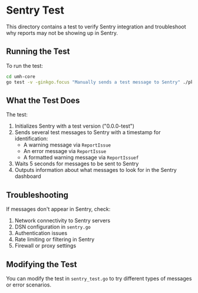 # Sentry Test

This directory contains a test to verify Sentry integration and troubleshoot why reports may not be showing up in Sentry.

## Running the Test

To run the test:

```bash
cd umh-core
go test -v -ginkgo.focus "Manually sends a test message to Sentry" ./pkg/sentry
```

## What the Test Does

The test:

1. Initializes Sentry with a test version ("0.0.0-test")
2. Sends several test messages to Sentry with a timestamp for identification:
   - A warning message via `ReportIssue`
   - An error message via `ReportIssue`
   - A formatted warning message via `ReportIssuef`
3. Waits 5 seconds for messages to be sent to Sentry
4. Outputs information about what messages to look for in the Sentry dashboard

## Troubleshooting

If messages don't appear in Sentry, check:

1. Network connectivity to Sentry servers
2. DSN configuration in `sentry.go`
3. Authentication issues
4. Rate limiting or filtering in Sentry
5. Firewall or proxy settings

## Modifying the Test

You can modify the test in `sentry_test.go` to try different types of messages or error scenarios. 